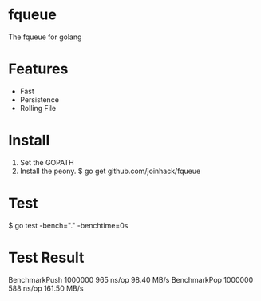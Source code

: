 fqueue
==================================
The fqueue for golang 


Features
==================================
* Fast
* Persistence
* Rolling File

Install
==================================
1. Set the GOPATH 
2. Install the peony. 
		$ go get github.com/joinhack/fqueue

Test
==================================
$ go test -bench="." -benchtime=0s


Test Result
==================================
BenchmarkPush	 1000000	       965 ns/op	  98.40 MB/s
BenchmarkPop	 1000000	       588 ns/op	 161.50 MB/s





